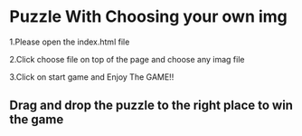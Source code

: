 # Puzzle With Choosing your own img

1.Please open the index.html file 

2.Click choose file on top of the page and choose any imag file

3.Click on start game and Enjoy The GAME!!

## Drag and drop the puzzle to the right place to win the game
